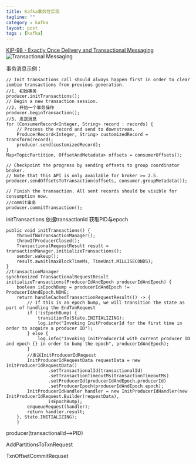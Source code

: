 ```yaml
---
title: Kafka事务性实现
tagline: ""
category : kafka
layout: post
tags : [kafka]
---
```

[KIP-98 - Exactly Once Delivery and Transactional Messaging](https://cwiki.apache.org/confluence/display/KAFKA/KIP-98+-+Exactly+Once+Delivery+and+Transactional+Messaging)
![Transactional Messaging](https://github.com/2pc/2pc.github.io/tree/master/_posts/images/kafka_tx.png)

事务消息示例：
```
// Init transactions call should always happen first in order to clear zombie transactions from previous generation.
//1. 初始事务
producer.initTransactions();
// Begin a new transaction session.
//2. 开始一个事务操作
producer.beginTransaction();
//3. 发送消息
for (ConsumerRecord<Integer, String> record : records) {
    // Process the record and send to downstream.
    ProducerRecord<Integer, String> customizedRecord = transform(record);
    producer.send(customizedRecord);
}
Map<TopicPartition, OffsetAndMetadata> offsets = consumerOffsets();

// Checkpoint the progress by sending offsets to group coordinator broker.
// Note that this API is only available for broker >= 2.5.
producer.sendOffsetsToTransaction(offsets, consumer.groupMetadata());

// Finish the transaction. All sent records should be visible for consumption now.
//commit事务
producer.commitTransaction();
```

initTransactions 依据transactionId 获取PID与epoch

```
public void initTransactions() {
    throwIfNoTransactionManager();
    throwIfProducerClosed();
    TransactionalRequestResult result = transactionManager.initializeTransactions();
    sender.wakeup();
    result.await(maxBlockTimeMs, TimeUnit.MILLISECONDS);
}
//transactionManager
synchronized TransactionalRequestResult initializeTransactions(ProducerIdAndEpoch producerIdAndEpoch) {
    boolean isEpochBump = producerIdAndEpoch != ProducerIdAndEpoch.NONE;
    return handleCachedTransactionRequestResult(() -> {
        // If this is an epoch bump, we will transition the state as part of handling the EndTxnRequest
        if (!isEpochBump) {
            transitionTo(State.INITIALIZING);
            log.info("Invoking InitProducerId for the first time in order to acquire a producer ID");
        } else {
            log.info("Invoking InitProducerId with current producer ID and epoch {} in order to bump the epoch", producerIdAndEpoch);
        }
        //发送InitProducerIdRequest
        InitProducerIdRequestData requestData = new InitProducerIdRequestData()
                .setTransactionalId(transactionalId)
                .setTransactionTimeoutMs(transactionTimeoutMs)
                .setProducerId(producerIdAndEpoch.producerId)
                .setProducerEpoch(producerIdAndEpoch.epoch);
        InitProducerIdHandler handler = new InitProducerIdHandler(new InitProducerIdRequest.Builder(requestData),
                isEpochBump);
        enqueueRequest(handler);
        return handler.result;
    }, State.INITIALIZING);
    }

```

producer(transactionalId-->PID)

AddPartitionsToTxnRequest

TxnOffsetCommitRequset

